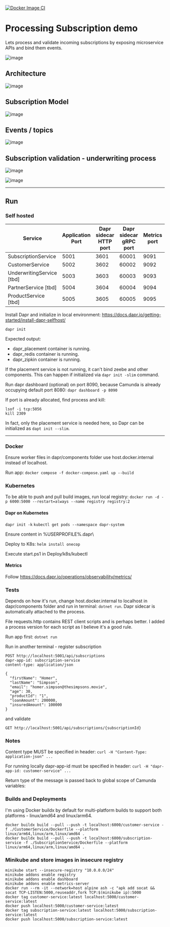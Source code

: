 [![Docker Image CI](https://github.com/RobertVejvoda/dapr-zeebe-demo/actions/workflows/docker-image.yml/badge.svg)](https://github.com/RobertVejvoda/dapr-zeebe-demo/actions/workflows/docker-image.yml)

# Processing Subscription demo

Lets process and validate incoming subscriptions by exposing microservice APIs and bind them events.

![image](assets/subscription-workflow.png)

## Architecture

![image](assets/target_architecture.png)

## Subscription Model

![image](assets/subscription_states.png)

## Events / topics

![image](assets/subscription-topics.png)

## Subscription validation - underwriting process

![image](assets/underwriting.png)

![image](assets/underwriting_risk.jpg)

---

## Run

### Self hosted

| Service                   | Application Port | Dapr sidecar HTTP port | Dapr sidecar gRPC port | Metrics port |
|---------------------------|------------------|------------------------|------------------------|--------------|
| SubscriptionService       | 5001             | 3601                   | 60001                  | 9091         |
| CustomerService           | 5002             | 3602                   | 60002                  | 9092         |
| UnderwritingService [tbd] | 5003             | 3603                   | 60003                  | 9093         |
| PartnerService [tbd]      | 5004             | 3604                   | 60004                  | 9094         |
| ProductService [tbd]      | 5005             | 3605                   | 60005                  | 9095         |

Install Dapr and initialize in local environment: https://docs.dapr.io/getting-started/install-dapr-selfhost/

`dapr init`

Expected output:

- dapr_placement container is running.
- dapr_redis container is running.
- dapr_zipkin container is running.

If the placement service is not running, it can't bind zeebe and other components. This can happen if initialized
via `dapr init -slim` command.

Run dapr dashboard (optional) on port 8090, because Camunda is already occupying default port
8080: `dapr dashboard -p 8090`

If port is already allocated, find process and kill:

```
lsof -i tcp:5056
kill 2309
```

In fact, only the placement service is needed here, so Dapr can be initialized as `dapt init --slim`.

---

### Docker

Ensure worker files in dapr/components folder use host.docker.internal instead of localhost.

Run app: `docker compose -f docker-compose.yaml up --build`

### Kubernetes

To be able to push and pull build images, 
run local registry: `docker run -d -p 6000:5000 --restart=always --name registry registry:2`

#### Dapr on Kubernetes

`dapr init -k`
`kubectl get pods --namespace dapr-system`

Ensure content in %USERPROFILE%\.dapr\

Deploy to K8s: `helm install onecop`

Execute start.ps1 in Deploy/k8s/kubectl 

#### Metrics

Follow https://docs.dapr.io/operations/observability/metrics/

### Tests

Depends on how it's run, change host.docker.internal to localhost in dapr/components folder and run in
terminal: `dotnet run`. Dapr sidecar is automatically attached to the process.

File requests.http contains REST client scripts and is perhaps better. I added a process version for each script as I
believe it's a good rule.

Run app first: `dotnet run`

Run in another terminal - register subscription

```
POST http://localhost:5001/api/subscriptions
dapr-app-id: subscription-service
content-type: application/json

{
  "firstName": "Homer",
  "lastName": "Simpson",
  "email": "homer.simpson@thesimpsons.movie",
  "age": 30,
  "productId": "1",
  "loanAmount": 200000,
  "insuredAmount": 100000
}
```

and validate

```
GET http://localhost:5001/api/subscriptions/{subscriptionId}
```

### Notes

Content type MUST be specified in header: `curl -H "Content-Type: application-json" ...`

For running locally dapr-app-id must be specified in header: `curl -H "dapr-app-id: customer-service" ...`

Return type of the message is passed back to global scope of Camunda variables:


### Builds and Deployments

I'm using Docker buildx by default for multi-platform builds to support both platforms - linux/amd64 and linux/arm64.

```terminal
docker buildx build --pull --push -t localhost:6000/customer-service -f ./CustomerService/Dockerfile --platform linux/arm64,linux/arm,linux/amd64 .
docker buildx build --pull --push -t localhost:6000/subscription-service -f ./SubscriptionService/Dockerfile --platform linux/arm64,linux/arm,linux/amd64 .
```

### Minikube and store images in insecure registry

```terminal
minikube start --insecure-registry "10.0.0.0/24"  
minikube addons enable registry
minikube addons enable dashboard  
minikube addons enable metrics-server 
docker run --rm -it --network=host alpine ash -c "apk add socat && socat TCP-LISTEN:5000,reuseaddr,fork TCP:$(minikube ip):5000
docker tag customer-service:latest localhost:5000/customer-service:latest
docker push localhost:5000/customer-service:latest 
docker tag subscription-service:latest localhost:5000/subscription-service:latest
docker push localhost:5000/subscription-service:latest 
```
